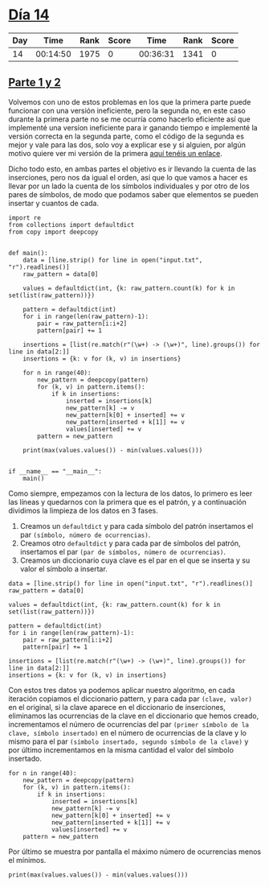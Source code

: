 # [Día 14](./)
| Day | Time     | Rank | Score | Time     | Rank | Score |
|-----|----------|------|-------|----------|------|-------|
| 14  | 00:14:50 | 1975 | 0     | 00:36:31 | 1341 | 0     |

## [Parte 1 y 2](./Sol2.py)
Volvemos con uno de estos problemas en los que la primera parte puede funcionar con una versión ineficiente, pero la
segunda no, en este caso durante la primera parte no se me ocurría como hacerlo eficiente así que implementé una versíon
ineficiente para ir ganando tiempo e implementé la versión correcta en la segunda parte, como el código de la segunda es 
mejor y vale para las dos, solo voy a explicar ese y si alguien, por algún motivo quiere ver mi versión de la primera [aquí
tenéis un enlace](./Sol1.py).

Dicho todo esto, en ambas partes el objetivo es ir llevando la cuenta de las inserciones, pero nos da igual el orden,
así que lo que vamos a hacer es llevar por un lado la cuenta de los símbolos individuales y por otro de los pares de símbolos,
de modo que podamos saber que elementos se pueden insertar y cuantos de cada.
```python3
import re
from collections import defaultdict
from copy import deepcopy


def main():
    data = [line.strip() for line in open("input.txt", "r").readlines()]
    raw_pattern = data[0]

    values = defaultdict(int, {k: raw_pattern.count(k) for k in set(list(raw_pattern))})

    pattern = defaultdict(int)
    for i in range(len(raw_pattern)-1):
        pair = raw_pattern[i:i+2]
        pattern[pair] += 1

    insertions = [list(re.match(r"(\w+) -> (\w+)", line).groups()) for line in data[2:]]
    insertions = {k: v for (k, v) in insertions}

    for n in range(40):
        new_pattern = deepcopy(pattern)
        for (k, v) in pattern.items():
            if k in insertions:
                inserted = insertions[k]
                new_pattern[k] -= v
                new_pattern[k[0] + inserted] += v
                new_pattern[inserted + k[1]] += v
                values[inserted] += v
        pattern = new_pattern

    print(max(values.values()) - min(values.values()))


if __name__ == "__main__":
    main()
```

Como siempre, empezamos con la lectura de los datos, lo primero es leer las líneas y quedarnos con la primera que es el patrón,
y a continuación dividimos la limpieza de los datos en 3 fases.
1. Creamos un ```defaultdict``` y para cada símbolo del patrón insertamos el par ```(símbolo, número de ocurrencias)```.
2. Creamos otro ```defaultdict``` y para cada par de símbolos del patrón, insertamos el par ```(par de símbolos, número de ocurrencias)```.
3. Creamos un diccionario cuya clave es el par en el que se inserta y su valor el símbolo a insertar.
```python3
data = [line.strip() for line in open("input.txt", "r").readlines()]
raw_pattern = data[0]

values = defaultdict(int, {k: raw_pattern.count(k) for k in set(list(raw_pattern))})

pattern = defaultdict(int)
for i in range(len(raw_pattern)-1):
    pair = raw_pattern[i:i+2]
    pattern[pair] += 1

insertions = [list(re.match(r"(\w+) -> (\w+)", line).groups()) for line in data[2:]]
insertions = {k: v for (k, v) in insertions}
```

Con estos tres datos ya podemos aplicar nuestro algoritmo, en cada iteración copiamos el diccionario pattern, y para cada 
par ```(clave, valor)``` en el original, si la clave aparece en el diccionario de inserciones, eliminamos las ocurrencias
de la clave en el diccionario que hemos creado, incrementamos el número de ocurrencias del par ```(primer símbolo de la clave, símbolo insertado)```
en el número de ocurrencias de la clave y lo mismo para el par ```(símbolo insertado, segundo símbolo de la clave)``` y por último
incrementamos en la misma cantidad el valor del símbolo insertado.
```python3
for n in range(40):
    new_pattern = deepcopy(pattern)
    for (k, v) in pattern.items():
        if k in insertions:
            inserted = insertions[k]
            new_pattern[k] -= v
            new_pattern[k[0] + inserted] += v
            new_pattern[inserted + k[1]] += v
            values[inserted] += v
    pattern = new_pattern
```

Por último se muestra por pantalla el máximo número de ocurrencias menos el mínimos.
```python3
print(max(values.values()) - min(values.values()))
```
